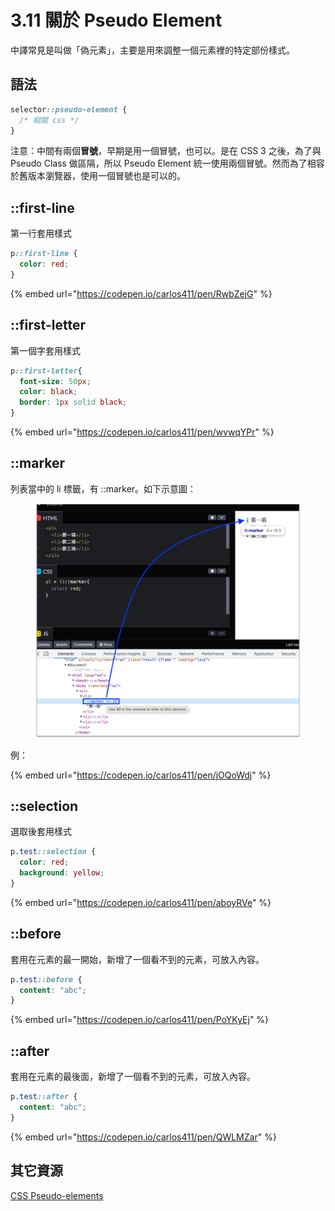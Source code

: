 # 3.11 關於 Pseudo Element

中譯常見是叫做「偽元素」，主要是用來調整一個元素裡的特定部份樣式。

## 語法

```css
selector::pseudo-element {
  /* 相關 css */
}
```

注意：中間有兩個**冒號**，早期是用一個冒號，也可以。是在 CSS 3 之後，為了與 Pseudo Class 做區隔，所以 Pseudo Element 統一使用兩個冒號。然而為了相容於舊版本瀏覽器，使用一個冒號也是可以的。



## ::first-line

第一行套用樣式

```css
p::first-line {
  color: red;
}
```

{% embed url="https://codepen.io/carlos411/pen/RwbZejG" %}



## ::first-letter

第一個字套用樣式

```css
p::first-letter{
  font-size: 50px;
  color: black;
  border: 1px solid black;
}
```

{% embed url="https://codepen.io/carlos411/pen/wvwqYPr" %}



## ::marker

列表當中的 li 標籤，有 ::marker。如下示意圖：

<figure><img src="../.gitbook/assets/li_marker.png" alt=""><figcaption></figcaption></figure>



例：

{% embed url="https://codepen.io/carlos411/pen/jOQoWdj" %}



## ::selection

選取後套用樣式

```css
p.test::selection {
  color: red;
  background: yellow;
}
```

{% embed url="https://codepen.io/carlos411/pen/aboyRVe" %}



## ::before

套用在元素的最一開始，新增了一個看不到的元素，可放入內容。

```css
p.test::before {
  content: "abc";
}
```

{% embed url="https://codepen.io/carlos411/pen/PoYKyEj" %}

## ::after

套用在元素的最後面，新增了一個看不到的元素，可放入內容。

```css
p.test::after {
  content: "abc";
}
```

{% embed url="https://codepen.io/carlos411/pen/QWLMZar" %}



## 其它資源

[CSS Pseudo-elements](https://www.w3schools.com/css/css\_pseudo\_elements.asp)

